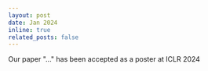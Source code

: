 ```yaml
---
layout: post
date: Jan 2024
inline: true
related_posts: false
---
```


Our paper "..." has been accepted as a poster at ICLR 2024
